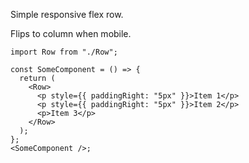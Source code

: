 Simple responsive flex row.

Flips to column when mobile.

```tsx
import Row from "./Row";

const SomeComponent = () => {
  return (
    <Row>
      <p style={{ paddingRight: "5px" }}>Item 1</p>
      <p style={{ paddingRight: "5px" }}>Item 2</p>
      <p>Item 3</p>
    </Row>
  );
};
<SomeComponent />;
```
